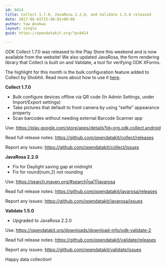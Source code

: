 ```yaml
---
id: 8414
title: Collect 1.7.0, JavaRosa 2.2.0, and Validate 1.5.0 released
date: 2017-06-01T15:40:01+00:00
author: Yaw Anokwa
layout: single
guid: https://opendatakit.org/?p=8414

---
```

ODK Collect 1.7.0 was released to the Play Store this weekend and is now available from the website! We also updated JavaRosa, the form rendering library that Collect is built on and Validate, a tool for verifying ODK XForms.

The highlight for this month is the bulk configuration feature added to Collect by Shobhit. Read more about how to use it [here](https://opendatakit.org/2017/06/configure-collect-on-many-devices-with-qr-codes).

**Collect 1.7.0**

  * Bulk configure devices offline via QR code (In Admin Settings, under Import/Export settings)
  * Take pictures that default to front camera by using “selfie” appearance property
  * Scan barcodes without needing external Barcode Scanner app

Use: <https://play.google.com/store/apps/details?id=org.odk.collect.android>
  
Read full release notes: <https://github.com/opendatakit/collect/releases>
  
Report any issues: <https://github.com/opendatakit/collect/issues>

**JavaRosa 2.2.0**

  * Fix for Daylight saving gap at midnight
  * Fix for round(num,2) not rounding

Use: <https://search.maven.org/#search|ga|1|javarosa>
  
Read full release notes: <https://github.com/opendatakit/javarosa/releases>
  
Report any issues: <https://github.com/opendatakit/javarosa/issues>

**Validate 1.5.0**

  * Upgraded to JavaRosa 2.2.0

Use: <https://opendatakit.org/downloads/download-info/odk-validate-2>
  
Read full release notes: <https://github.com/opendatakit/validate/releases>
  
Report any issues: <https://github.com/opendatakit/validate/issues>

Happy data collection!
